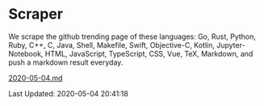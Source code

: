 # Scraper

We scrape the github trending page of these languages: Go, Rust, Python, Ruby, C++, C, Java, Shell, Makefile, Swift, Objective-C, Kotlin, Jupyter-Notebook, HTML, JavaScript, TypeScript, CSS, Vue, TeX, Markdown, and push a markdown result everyday.

[2020-05-04.md](https://github.com/yangwenmai/Scraper/blob/master/2020-05-04.md)

Last Updated: 2020-05-04 20:41:18